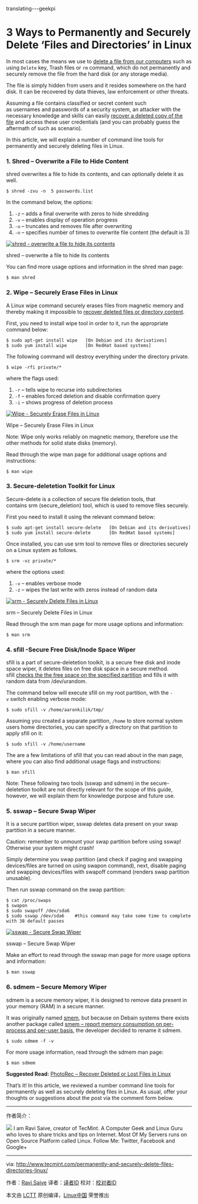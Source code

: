 translating---geekpi

3 Ways to Permanently and Securely Delete ‘Files and Directories’ in Linux
============================================================

In most cases the means we use to [delete a file from our computers][1] such as using `Delete` key, Trash files or `rm` command, which do not permanently and securely remove the file from the hard disk (or any storage media).

The file is simply hidden from users and it resides somewhere on the hard disk. It can be recovered by data thieves, law enforcement or other threats.

Assuming a file contains classified or secret content such as usernames and passwords of a security system, an attacker with the necessary knowledge and skills can easily [recover a deleted copy of the file][2] and access these user credentials (and you can probably guess the aftermath of such as scenario).

In this article, we will explain a number of command line tools for permanently and securely deleting files in Linux.

### 1\. Shred – Overwrite a File to Hide Content

shred overwrites a file to hide its contents, and can optionally delete it as well.

```
$ shred -zvu -n  5 passwords.list
```

In the command below, the options:

1.  `-z` – adds a final overwrite with zeros to hide shredding
2.  `-v` – enables display of operation progress
3.  `-u` – truncates and removes file after overwriting
4.  `-n` – specifies number of times to overwrite file content (the default is 3)

[
 ![shred - overwrite a file to hide its contents](http://www.tecmint.com/wp-content/uploads/2017/01/shred-command-example.png) 
][3]

shred – overwrite a file to hide its contents

You can find more usage options and information in the shred man page:

```
$ man shred
```

### 2\. Wipe – Securely Erase Files in Linux

A Linux wipe command securely erases files from magnetic memory and thereby making it impossible to [recover deleted files or directory content][4].

First, you need to install wipe tool in order to it, run the appropriate command below:

```
$ sudo apt-get install wipe   [On Debian and its derivatives]
$ sudo yum install wipe       [On RedHat based systems]
```

The following command will destroy everything under the directory private.

```
$ wipe -rfi private/*
```

where the flags used:

1.  `-r` – tells wipe to recurse into subdirectories
2.  `-f` – enables forced deletion and disable confirmation query
3.  `-i` – shows progress of deletion process

[
 ![Wipe - Securely Erase Files in Linux](http://www.tecmint.com/wp-content/uploads/2017/01/Wipe-Securely-Erase-Files.png) 
][5]

Wipe – Securely Erase Files in Linux

Note: Wipe only works reliably on magnetic memory, therefore use the other methods for solid state disks (memory).

Read through the wipe man page for additional usage options and instructions:

```
$ man wipe
```

### 3\. Secure-deletetion Toolkit for Linux

Secure-delete is a collection of secure file deletion tools, that contains srm (secure_deletion) tool, which is used to remove files securely.

First you need to install it using the relevant command below:

```
$ sudo apt-get install secure-delete   [On Debian and its derivatives]
$ sudo yum install secure-delete       [On RedHat based systems]
```

Once installed, you can use srm tool to remove files or directories securely on a Linux system as follows.

```
$ srm -vz private/*
```

where the options used:

1.  `-v` – enables verbose mode
2.  `-z` – wipes the last write with zeros instead of random data

[
 ![srm - Securely Delete Files in Linux ](http://www.tecmint.com/wp-content/uploads/2017/01/srm-securely-delete-Files-in-Linux.png) 
][6]

srm – Securely Delete Files in Linux

Read through the srm man page for more usage options and information:

```
$ man srm
```

### 4\. sfill -Secure Free Disk/Inode Space Wiper

sfill is a part of secure-deletetion toolkit, is a secure free disk and inode space wiper, it deletes files on free disk space in a secure method. sfill [checks the the free space on the specified partition][7] and fills it with random data from /dev/urandom.

The command below will execute sfill on my root partition, with the `-v` switch enabling verbose mode:

```
$ sudo sfill -v /home/aaronkilik/tmp/
```

Assuming you created a separate partition, `/home` to store normal system users home directories, you can specify a directory on that partition to apply sfill on it:

```
$ sudo sfill -v /home/username
```

The are a few limitations of sfill that you can read about in the man page, where you can also find additional usage flags and instructions:

```
$ man sfill
```

Note: These following two tools (sswap and sdmem) in the secure-deletetion toolkit are not directly relevant for the scope of this guide, however, we will explain them for knowledge purpose and future use.

### 5\. sswap – Secure Swap Wiper

It is a secure partition wiper, sswap deletes data present on your swap partition in a secure manner.

Caution: remember to unmount your swap partition before using sswap! Otherwise your system might crash!

Simply determine you swap partition (and check if paging and swapping devices/files are turned on using swapon command), next, disable paging and swapping devices/files with swapoff command (renders swap partition unusable).

Then run sswap command on the swap partition:

```
$ cat /proc/swaps 
$ swapon
$ sudo swapoff /dev/sda6
$ sudo sswap /dev/sda6    #this command may take some time to complete with 38 default passes
```
[
 ![sswap - Secure Swap Wiper](http://www.tecmint.com/wp-content/uploads/2017/01/sswap-Secure-Swap-Wiper.png) 
][8]

sswap – Secure Swap Wiper

Make an effort to read through the sswap man page for more usage options and information:

```
$ man sswap
```

### 6\. sdmem – Secure Memory Wiper

sdmem is a secure memory wiper, it is designed to remove data present in your memory (RAM) in a secure manner.

It was originally named [smem][9], but because on Debain systems there exists another package called [smem – report memory consumption on per-process and per-user basis][10], the developer decided to rename it sdmem.

```
$ sudo sdmem -f -v
```

For more usage information, read through the sdmem man page:

```
$ man sdmem 
```

**Suggested Read:** [PhotoRec – Recover Deleted or Lost Files in Linux][11]

That’s it! In this article, we reviewed a number command line tools for permanently as well as securely deleting files in Linux. As usual, offer your thoughts or suggestions about the post via the comment form below.

--------------------------------------------------------------------------------

作者简介：

![](http://1.gravatar.com/avatar/7badddbc53297b2e8ed7011cf45df0c0?s=128&d=blank&r=g)
I am Ravi Saive, creator of TecMint. A Computer Geek and Linux Guru who loves to share tricks and tips on Internet. Most Of My Servers runs on Open Source Platform called Linux. Follow Me: Twitter, Facebook and Google+

--------------------------------------------------------------------------------

via: http://www.tecmint.com/permanently-and-securely-delete-files-directories-linux/

作者：[Ravi Saive][a]
译者：[译者ID](https://github.com/译者ID)
校对：[校对者ID](https://github.com/校对者ID)

本文由 [LCTT](https://github.com/LCTT/TranslateProject) 原创编译，[Linux中国](https://linux.cn/) 荣誉推出

[a]:http://www.tecmint.com/author/admin/
[1]:http://www.tecmint.com/delete-all-files-in-directory-except-one-few-file-extensions/
[2]:http://www.tecmint.com/photorec-recover-deleted-lost-files-in-linux/
[3]:http://www.tecmint.com/wp-content/uploads/2017/01/shred-command-example.png
[4]:http://www.tecmint.com/recover-deleted-file-in-linux/
[5]:http://www.tecmint.com/wp-content/uploads/2017/01/Wipe-Securely-Erase-Files.png
[6]:http://www.tecmint.com/wp-content/uploads/2017/01/srm-securely-delete-Files-in-Linux.png
[7]:http://www.tecmint.com/find-top-large-directories-and-files-sizes-in-linux/
[8]:http://www.tecmint.com/wp-content/uploads/2017/01/sswap-Secure-Swap-Wiper.png
[9]:http://www.tecmint.com/smem-linux-memory-usage-per-process-per-user/
[10]:http://www.tecmint.com/smem-linux-memory-usage-per-process-per-user/
[11]:http://www.tecmint.com/photorec-recover-deleted-lost-files-in-linux/
